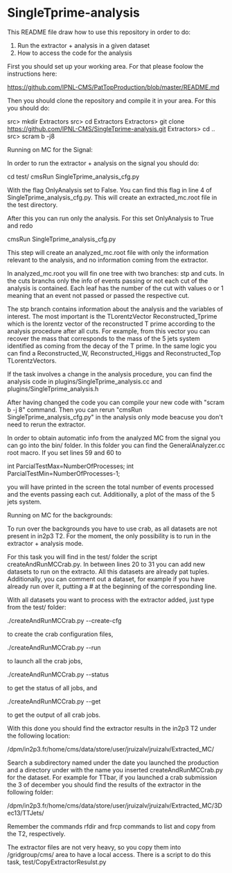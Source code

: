 SingleTprime-analysis
=====================

This README file draw how to use this repository in order to do:

1. Run the extractor + analysis in a given dataset
2. How to access the code for the analysis

First you should set up your working area. For that please foolow the instructions here:

https://github.com/IPNL-CMS/PatTopProduction/blob/master/README.md

Then you should clone the repository and compile it in your area. For this you should do:

src> mkdir Extractors
src> cd Extractors
Extractors> git clone https://github.com/IPNL-CMS/SingleTprime-analysis.git
Extractors> cd ..
src> scram b -j8

Running on MC for the Signal:

In order to run the extractor + analysis on the signal you should do:

cd test/
cmsRun SingleTprime_analysis_cfg.py

With the flag OnlyAnalysis set to False. You can find this flag in line 4 of SingleTprime_analysis_cfg.py. This will create an extracted_mc.root file in the test directory.

After this you can run only the analysis. For this set OnlyAnalysis to True and redo 

cmsRun SingleTprime_analysis_cfg.py

This step will create an analyzed_mc.root file with only the information relevant to the analysis, and no information coming from the extractor.

In analyzed_mc.root you will fin one tree with two branches: stp and cuts. In the cuts branchs only the info of events passing or not each cut of the analysis is contained. Each leaf has the number of the cut with values o or 1 meaning that an event not passed or passed the respective cut.

The stp branch contains information about the analysis and the variables of interest. The most important is the TLorentzVector Reconstructed_Tprime which is the lorentz vector of the reconstructed T prime according to the analysis procedure after all cuts. For example, from this vector you can recover the mass that corresponds to the mass of the 5 jets system identified as coming from the decay of the T prime. In the same logic you can find a Reconstructed_W, Reconstructed_Higgs and Reconstructed_Top TLorentzVectors.

If the task involves a change in the analysis procedure, you can find the analysis code in plugins/SingleTprime_analysis.cc and plugins/SingleTprime_analysis.h

After having changed the code you can compile your new code with "scram b -j 8" command. Then you can rerun "cmsRun SingleTprime_analysis_cfg.py" in the analysis only mode beacuse you don't need to rerun the extractor.

In order to obtain automatic info from the analyzed MC from the signal you can go into the bin/ folder. In this folder you can find the GeneralAnalyzer.cc root macro. If you set lines 59 and 60 to

  int ParcialTestMax=NumberOfProcesses;
  int ParcialTestMin=NumberOfProcesses-1;

you will have printed in the screen the total number of events processed and the events passing each cut. Additionally, a plot of the mass of the 5 jets system.

Running on MC for the backgrounds:

To run over the backgrounds you have to use crab, as all datasets are not present in in2p3 T2. For the moment, the only possibility is to run in the extractor + analysis mode.

For this task you will find in the test/ folder the script createAndRunMCCrab.py. In between lines 20 to 31 you can add new datasets to run on the extracto. All this datasets are already pat tuples. Additionally, you can comment out a dataset, for example if you have already run over it, putting a # at the beginning of the corresponding line.

With all datasets you want to process with the extractor added, just type from the test/ folder:

./createAndRunMCCrab.py --create-cfg

to create the crab configuration files,

./createAndRunMCCrab.py --run

to launch all the crab jobs,

./createAndRunMCCrab.py --status

to get the status of all jobs, and

./createAndRunMCCrab.py --get

to get the output of all crab jobs.

With this done you should find the extractor results in the in2p3 T2 under the following location:

/dpm/in2p3.fr/home/cms/data/store/user/jruizalv/jruizalv/Extracted_MC/

Search a subdirectory named under the date you launched the production and a directory under with the name you inserted createAndRunMCCrab.py for the dataset. For example for TTbar, if you launched a crab submission the 3 of december you should find the results of the extractor in the following folder:

/dpm/in2p3.fr/home/cms/data/store/user/jruizalv/jruizalv/Extracted_MC/3Dec13/TTJets/

Remember the commands rfdir and frcp commands to list and copy from the T2, respectively.

The extractor files are not very heavy, so you copy them into /gridgroup/cms/ area to have a local access. There is a script to do this task, test/CopyExtractorResulst.py

